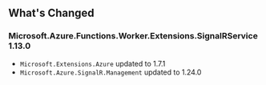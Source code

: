 ## What's Changed

<!-- Please add your release notes in the following format:
- My change description (#PR/#issue)
-->

### Microsoft.Azure.Functions.Worker.Extensions.SignalRService 1.13.0

- `Microsoft.Extensions.Azure` updated to 1.7.1
- `Microsoft.Azure.SignalR.Management` updated to 1.24.0